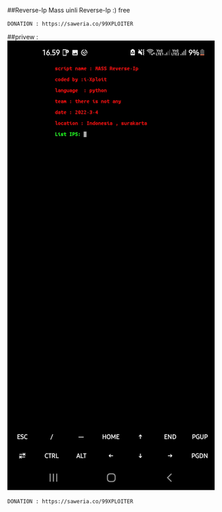 ##Reverse-Ip
Mass uinli Reverse-Ip :) free
```
DONATION : https://saweria.co/99XPLOITER
```

##privew :
<img src="https://raw.githubusercontent.com/pelerpanjang/Reverse-Ip/main/Screenshot_20220304-165925_Termux.jpg">
```
DONATION : https://saweria.co/99XPLOITER
```
